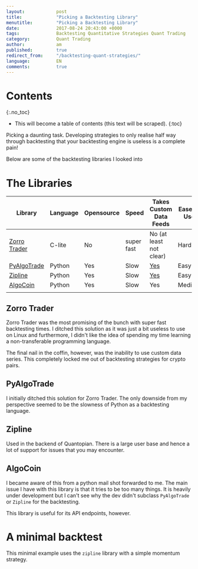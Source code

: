 ```yaml
---
layout:            post
title:             "Picking a Backtesting Library"
menutitle:         "Picking a Backtesting Library"
date:              2017-08-24 20:43:00 +0000
tags:              Backtesting Quantitative Strategies Quant Trading
category:          Quant Trading
author:            am
published:         true
redirect_from:     "/backtesting-quant-strategies/"
language:          EN
comments:          true
---
```


# Contents
{:.no_toc}

* This will become a table of contents (this text will be scraped).
{:toc}

Picking a daunting task. Developing strategies to only realise half way through backtesting
that your backtesting engine is useless is a complete pain!

Below are some of the backtesting libraries I looked into

# The Libraries

| Library      | Language | Opensource | Speed      | Takes Custom Data Feeds | Ease of Use | Cross Platform |
| ------------ | -------- | ---------- | ---------- | ----------------------- | ----------- | -------------- |
| [Zorro Trader](http://www.zorro-trader.com/download.php) | C-lite   | No         | super fast | No (at least not clear) | Hard        | Windows only   |
| [PyAlgoTrade](https://github.com/gbeced/pyalgotrade)  | Python   | Yes        | Slow       | [Yes](https://stackoverflow.com/questions/37003788/how-do-i-feed-in-my-own-data-into-pyalgotrade)                     | Easy        | Yes            |
| [Zipline](https://github.com/quantopian/zipline)      | Python   | Yes        | Slow       | [Yes](https://www.quantinsti.com/blog/importing-csv-data-zipline-backtesting/?utm_source=medium&utm_medium=organic&utm_campaign=forum)                     | Easy        | Yes            |
| [AlgoCoin](https://github.com/timkpaine/algo-coin)     | Python   | Yes        | Slow       | Yes                     | Medium      | Yes            |
|              |          |            |            |                         |             |                |

## Zorro Trader
Zorro Trader was the most promising of the bunch with super fast backtesting times.
I ditched this solution as it was just a bit useless to use on Linux and furthermore, I didn't
like the idea of spending my time learning a non-transferable programming language.

The final nail in the coffin, however, was the inability to use custom data series. This
completely locked me out of backtesting strategies for crypto pairs.

## PyAlgoTrade
I initially ditched this solution for Zorro Trader. The only downside from my perspective seemed
to be the slowness of Python as a backtesting language.

## Zipline
Used in the backend of Quantopian. There is a large user base and hence a lot of support for
issues that you may encounter.

## AlgoCoin
I became aware of this from a python mail shot forwarded to me. The main issue I have
with this library is that it tries to be too many things. It is heavily under development but I can't
see why the dev didn't subclass `PyAlgoTrade` or `Zipline` for the backtesting.

This library is useful for its API endpoints, however.

# A minimal backtest
This minimal example uses the `zipline` library with a simple momentum strategy.
